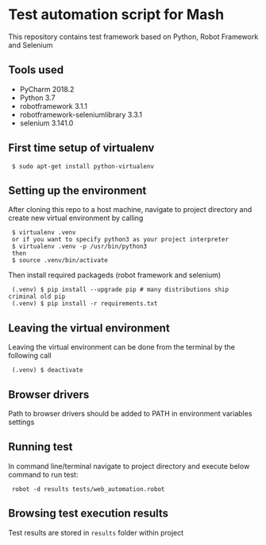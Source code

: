 # Test automation script for Mash

This repository contains test framework based on Python, Robot Framework and Selenium

## Tools used

- PyCharm 2018.2
- Python 3.7
- robotframework	3.1.1
- robotframework-seleniumlibrary	3.3.1
- selenium	3.141.0


## First time setup of virtualenv
~~~~
 $ sudo apt-get install python-virtualenv
~~~~

## Setting up the environment

After cloning this repo to a host machine, navigate to project directory and create new virtual environment by calling

~~~~
 $ virtualenv .venv
 or if you want to specify python3 as your project interpreter
 $ virtualenv .venv -p /usr/bin/python3
 then 
 $ source .venv/bin/activate
~~~~

Then install required packageds (robot framework and selenium)

~~~~
 (.venv) $ pip install --upgrade pip # many distributions ship criminal old pip
 (.venv) $ pip install -r requirements.txt
~~~~

## Leaving the virtual environment

Leaving the virtual environment can be done from the terminal by the following call

~~~~
 (.venv) $ deactivate
~~~~

## Browser drivers

Path to browser drivers should be added to PATH in environment variables settings

##  Running test

In command line/terminal navigate to project directory and execute below command to run test:
~~~~
 robot -d results tests/web_automation.robot
~~~~

## Browsing test execution results

Test results are stored in `results` folder within project
